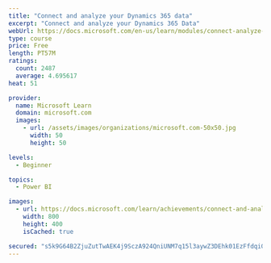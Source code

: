```yaml
---
title: "Connect and analyze your Dynamics 365 data​"
excerpt: "Connect and analyze your Dynamics 365 Data​"
webUrl: https://docs.microsoft.com/en-us/learn/modules/connect-analyze-dynamics-365-data/
type: course
price: Free
length: PT57M
ratings:
  count: 2487
  average: 4.695617
heat: 51

provider:
  name: Microsoft Learn
  domain: microsoft.com
  images:
    - url: /assets/images/organizations/microsoft.com-50x50.jpg
      width: 50
      height: 50

levels:
  - Beginner

topics:
  - Power BI

images:
  - url: https://docs.microsoft.com/learn/achievements/connect-and-analyze-your-microsoft-dynamics-365-data-social.png
    width: 800
    height: 400
    isCached: true

secured: "s5k9G64B2ZjuZutTwAEK4j9SczA924QniUNM7q15l3aywZ3DEhk01EzFfdqiGEQhRloKJg6FEVOIzvR7zyl1MFxheLVJ21tMvzbo/bFHhZLfhBBUWmxzQqJg47TEhRLA7j1+U0sa4zLuMVlsyY6+t08SsXOXL7QlJARF75tNoQBpowB6qKjSwPIFjdEDBtvy6dKlkSUGlzYFsY6ojNQpb3rLbNcS3xIWKLTAMjI2yXJlkH0T/huO76FdRQedtuLUX5C+VPIpzrhvYWRW1NZ1tersv7oiWisGqZbFMGQMw1EDhrRYOIz1vqMotqfUHmmf6aNk94296lxbyNIwetPFPaQF+TxuVbxAp7q7iLxDcGFIL30xeln2+TvlhkK0mGjGDdTkqANP5AfR+wFBb65YwVG37I5KhFZqt8Cb9RchAvA=;EWsM+gqxkF3YSrCO5ZmjJQ=="
---
```


